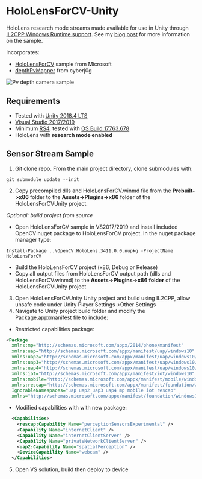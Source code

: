 # HoloLensForCV-Unity
HoloLens research mode streams made available for use in Unity through [IL2CPP Windows Runtime support](https://docs.unity3d.com/2018.4/Documentation/Manual/IL2CPP-WindowsRuntimeSupport.html). See my [blog post](https://doughtmw.github.io/posts/HoloLensForCV-Unity-1) for more information on the sample.

Incorporates:
- [HoloLensForCV](https://github.com/microsoft/HoloLensForCV) sample from Microsoft 
- [depthPvMapper](https://github.com/cyberj0g/HoloLensForCV/blob/master/Samples/ComputeOnDevice/DepthPvMapper.cpp) from cyberj0g

![Pv depth camera sample](https://github.com/doughtmw/HoloLensForCV-Unity/blob/master/HoloLens-PvDepth-Example.jpg)

## Requirements
- Tested with [Unity 2018.4 LTS](https://unity3d.com/unity/qa/lts-releases
)
- [Visual Studio 2017/2019](https://visualstudio.microsoft.com/downloads/)
- Minimum [RS4](https://docs.microsoft.com/en-us/windows/mixed-reality/release-notes-april-2018), tested with [OS Build 17763.678](https://support.microsoft.com/en-ca/help/4511553/windows-10-update-kb4511553)
- HoloLens with **research mode enabled**

## Sensor Stream Sample
1. Git clone repo. From the main project directory, clone submodules with:
```
git submodule update --init
```
2. Copy precompiled dlls and HoloLensForCV.winmd file from the **Prebuilt->x86** folder to the **Assets->Plugins->x86** folder of the HoloLensForCVUnity project. 

*Optional: build project from source*
- Open HoloLensForCV sample in VS2017/2019 and install included OpenCV nuget package to HoloLensForCV project. In the nuget package manager type:
```
Install-Package ..\OpenCV.HoloLens.3411.0.0.nupkg -ProjectName HoloLensForCV
```
- Build the HoloLensForCV project (x86, Debug or Release) 
- Copy all output files from HoloLensForCV output path (dlls and HoloLensForCV.winmd) to the **Assets->Plugins->x86 folder** of the HoloLensForCVUnity project

3. Open HoloLensForCVUnity Unity project and build using IL2CPP, allow unsafe code under Unity Player Settings->Other Settings
4. Navigate to Unity project build folder and modify the Package.appxmanifest file to include: 
- Restricted capabilities package:
```xml 
<Package 
  xmlns:mp="http://schemas.microsoft.com/appx/2014/phone/manifest" 
  xmlns:uap="http://schemas.microsoft.com/appx/manifest/uap/windows10" 
  xmlns:uap2="http://schemas.microsoft.com/appx/manifest/uap/windows10/2" 
  xmlns:uap3="http://schemas.microsoft.com/appx/manifest/uap/windows10/3" 
  xmlns:uap4="http://schemas.microsoft.com/appx/manifest/uap/windows10/4" 
  xmlns:iot="http://schemas.microsoft.com/appx/manifest/iot/windows10" 
  xmlns:mobile="http://schemas.microsoft.com/appx/manifest/mobile/windows10" 
  xmlns:rescap="http://schemas.microsoft.com/appx/manifest/foundation/windows10/restrictedcapabilities" 
  IgnorableNamespaces="uap uap2 uap3 uap4 mp mobile iot rescap" 
  xmlns="http://schemas.microsoft.com/appx/manifest/foundation/windows10"> 
```
- Modified capabilities with with new package:
```xml
  <Capabilities>
    <rescap:Capability Name="perceptionSensorsExperimental" />
    <Capability Name="internetClient" />
    <Capability Name="internetClientServer" />
    <Capability Name="privateNetworkClientServer" />
    <uap2:Capability Name="spatialPerception" />
    <DeviceCapability Name="webcam" />
  </Capabilities>
```
5. Open VS solution, build then deploy to device
